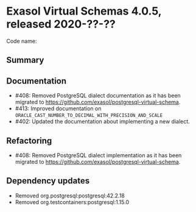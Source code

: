 # Exasol Virtual Schemas 4.0.5, released 2020-??-??

Code name: 

## Summary

## Documentation

* #408: Removed PostgreSQL dialect documentation as it has been migrated to https://github.com/exasol/postgresql-virtual-schema.
* #413: Improved documentation on `ORACLE_CAST_NUMBER_TO_DECIMAL_WITH_PRECISION_AND_SCALE`
* #402: Updated the documentation about implementing a new dialect.

## Refactoring

* #408: Removed PostgreSQL dialect implementation as it has been migrated to https://github.com/exasol/postgresql-virtual-schema.

## Dependency updates

* Removed org.postgresql:postgresql:42.2.18
* Removed org.testcontainers:postgresql:1.15.0